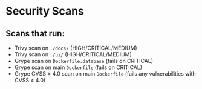 # Security Scans

## Scans that run:

- Trivy scan on `./docs/` (HIGH/CRITICAL/MEDIUM)
- Trivy scan on `./ui/` (HIGH/CRITICAL/MEDIUM) 
- Grype scan on `Dockerfile.database` (fails on CRITICAL)
- Grype scan on main `Dockerfile` (fails on CRITICAL)
- Grype CVSS ≥ 4.0 scan on main `Dockerfile` (fails any vulnerabilities with CVSS ≥ 4.0)
